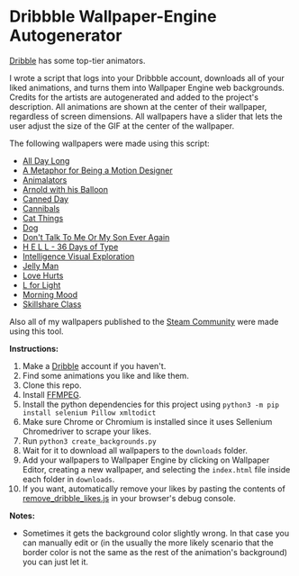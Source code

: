 # Dribbble Wallpaper-Engine Autogenerator
[Dribble](https://dribbble.com/) has some top-tier animators.

I wrote a script that logs into your Dribbble account, downloads all of your liked animations, 
and turns them into Wallpaper Engine web backgrounds.
Credits for the artists are autogenerated and added to the project's description.
All animations are shown at the center of their wallpaper, regardless of screen dimensions.
All wallpapers have a slider that lets the user adjust the size of the GIF at the center of the wallpaper.

The following wallpapers were made using this script:

- <a href="https://htmlpreview.github.io/?https://github.com/krisVIBES/dribbble-wpe-autogen/blob/master/examples/all-day-long/index.html" target="_blank">All Day Long</a>
- <a href="https://htmlpreview.github.io/?https://github.com/krisVIBES/dribbble-wpe-autogen/blob/master/examples/a-metaphor-for-being-a-motion-designer/index.html" target="_blank">A Metaphor for Being a Motion Designer</a>
- <a href="https://htmlpreview.github.io/?https://github.com/krisVIBES/dribbble-wpe-autogen/blob/master/examples/animalators/index.html" target="_blank">Animalators</a>
- <a href="https://htmlpreview.github.io/?https://github.com/krisVIBES/dribbble-wpe-autogen/blob/master/examples/arnold-with-his-balloon/index.html" target="_blank">Arnold with his Balloon</a>
- <a href="https://htmlpreview.github.io/?https://github.com/krisVIBES/dribbble-wpe-autogen/blob/master/examples/canned-day/index.html" target="_blank">Canned Day</a>
- <a href="https://htmlpreview.github.io/?https://github.com/krisVIBES/dribbble-wpe-autogen/blob/master/examples/cannibals/index.html" target="_blank">Cannibals</a>
- <a href="https://htmlpreview.github.io/?https://github.com/krisVIBES/dribbble-wpe-autogen/blob/master/examples/cat-things/index.html" target="_blank">Cat Things</a>
- <a href="https://htmlpreview.github.io/?https://github.com/krisVIBES/dribbble-wpe-autogen/blob/master/examples/dog/index.html" target="_blank">Dog</a>
- <a href="https://htmlpreview.github.io/?https://github.com/krisVIBES/dribbble-wpe-autogen/blob/master/examples/dont-talk-to-me-or-my-son-ever-again/index.html" target="_blank">Don't Talk To Me Or My Son Ever Again</a>
- <a href="https://htmlpreview.github.io/?https://github.com/krisVIBES/dribbble-wpe-autogen/blob/master/examples/h-e-l-l-36-days-of-type/index.html" target="_blank">H E L L - 36 Days of Type</a>
- <a href="https://htmlpreview.github.io/?https://github.com/krisVIBES/dribbble-wpe-autogen/blob/master/examples/intelligence-visual-exploration-for-ios-product/index.html" target="_blank">Intelligence Visual Exploration</a>
- <a href="https://htmlpreview.github.io/?https://github.com/krisVIBES/dribbble-wpe-autogen/blob/master/examples/jelly-man/index.html" target="_blank">Jelly Man</a>
- <a href="https://htmlpreview.github.io/?https://github.com/krisVIBES/dribbble-wpe-autogen/blob/master/examples/love-hurts/index.html" target="_blank">Love Hurts</a>
- <a href="https://htmlpreview.github.io/?https://github.com/krisVIBES/dribbble-wpe-autogen/blob/master/examples/l-for-light/index.html" target="_blank">L for Light</a>
- <a href="https://htmlpreview.github.io/?https://github.com/krisVIBES/dribbble-wpe-autogen/blob/master/examples/morning-mood/index.html" target="_blank">Morning Mood</a>
- <a href="https://htmlpreview.github.io/?https://github.com/krisVIBES/dribbble-wpe-autogen/blob/master/examples/skillshare-class/index.html" target="_blank">Skillshare Class</a>

Also all of my wallpapers published to the [Steam Community](https://steamcommunity.com/id/krisVIBES/myworkshopfiles/?appid=431960&sort=score&browsefilter=myfiles&view=imagewall) were made using this tool.


**Instructions:**
1. Make a [Dribble](https://dribbble.com/) account if you haven't.
2. Find some animations you like and like them.
3. Clone this repo.
4. Install [FFMPEG](https://ffmpeg.org/download.html).
5. Install the python dependencies for this project using `python3 -m pip install selenium Pillow xmltodict`
6. Make sure Chrome or Chromium is installed since it uses Sellenium Chromedriver to scrape your likes.
7. Run `python3 create_backgrounds.py`
8. Wait for it to download all wallpapers to the `downloads` folder.
9. Add your wallpapers to Wallpaper Engine by clicking on Wallpaper Editor, creating a new wallpaper, and selecting the `index.html` file inside each folder in `downloads`.
10. If you want, automatically remove your likes by pasting the contents of [remove_dribble_likes.js](./remove_dribble_likes.js) in your browser's debug console.

**Notes:**

- Sometimes it gets the background color slightly wrong. In that case you can manually edit or (in the usually the more likely scenario that the border color is not the same as the rest of the animation's background) you can just let it.
